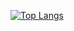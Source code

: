 [![Top Langs](https://github-readme-stats.vercel.app/api/top-langs/?username=SGI-CAPP-AT2&layout=compact)](https://github.com/SGI-CAPP-AT2)

